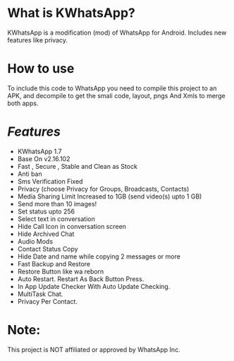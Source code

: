 # What is KWhatsApp?
KWhatsApp is a modification (mod) of WhatsApp for Android. Includes new features like privacy.

# How to use
To include this code to WhatsApp you need to compile this project to an APK, and decompile to get the smali code, layout, pngs And Xmls to merge both apps.

# **_Features_**
- KWhatsApp 1.7
- Base On v2.16.102
- Fast , Secure , Stable and Clean as Stock
- Anti ban
- Sms Verification Fixed
- Privacy (choose Privacy for Groups, Broadcasts, Contacts)
- Media Sharing Limit Increased to 1GB (send video(s) upto 1 GB)
- Send more than 10 images!
- Set status upto 256
- Select text in conversation
- Hide Call Icon in conversation screen
- Hide Archived Chat
- Audio Mods
- Contact Status Copy
- Hide Date and name while copying 2 messages or more
- Fast Backup and Restore
- Restore Button like wa reborn
- Auto Restart. Restart As Back Button Press.
- In App Update Checker With Auto Update Checking.
- MultiTask Chat.
- Privacy Per Contact.

# **Note**:
This project is NOT affiliated or approved by WhatsApp Inc.

